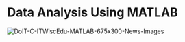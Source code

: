 # Data Analysis Using MATLAB

![DoIT-C-ITWiscEdu-MATLAB-675x300-News-Images](https://user-images.githubusercontent.com/43922347/125483293-9d0d4be3-52f1-4de2-9870-a0147b3c9c93.png)
